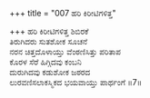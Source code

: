 +++
title = "007 ಹರಿ ಕಿರೀಟಿಗಳಿತ್ತ"

+++
ಹರಿ ಕಿರೀಟಿಗಳಿತ್ತ ಶಿಬಿರಕೆ  
ತಿರುಗಿದರು ಸುತಶೋಕ ಸೂಚನೆ  
ನರನ ಚಿತ್ತದೊಳಾಯ್ತು ವೆಂಠಣಿಸಿತ್ತು ಪರಿತಾಪ  
ಕೊರಳ ಸೆರೆ ಹಿಗ್ಗಿದವು ಕಂಬನಿ  
ದುರುಗಿದವು ಕಡುಶೋಕ ಜಠರದ  
ಲುರವಣಿಸಲಾಕಸ್ಮಿಕದ ಭಯವಾಯ್ತು ಪಾರ್ಥಂಗೆ    ॥7॥